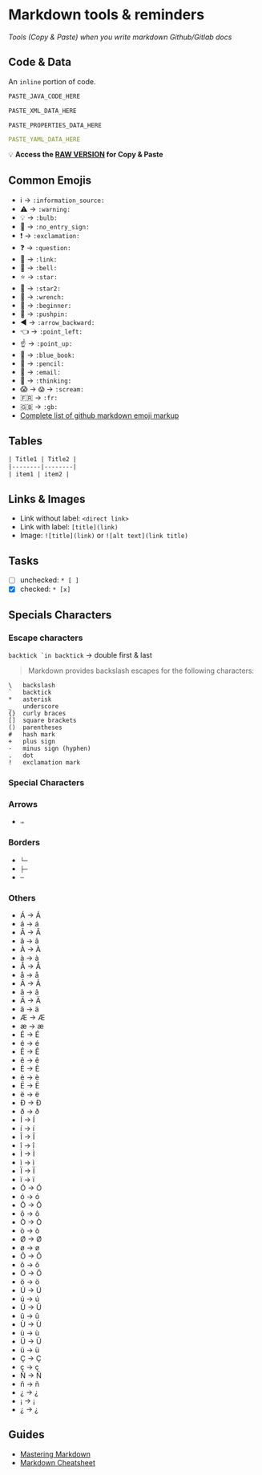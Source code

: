# Markdown tools & reminders

_Tools (Copy & Paste) when you write markdown Github/Gitlab docs_

## Code & Data

An `inline` portion of code.

```java
PASTE_JAVA_CODE_HERE
```

```xml
PASTE_XML_DATA_HERE
```

```properties
PASTE_PROPERTIES_DATA_HERE
```

```yaml
PASTE_YAML_DATA_HERE
```

:bulb: **Access the [RAW VERSION](https://github.com/LeBezout/markdown-tools/raw/master/README.md) for Copy & Paste**

## Common Emojis

* :information_source: -> `:information_source:`
* :warning: -> `:warning:`
* :bulb: -> `:bulb:`
* :no_entry_sign: -> `:no_entry_sign:`
* :exclamation: -> `:exclamation:`
* :question: -> `:question:`
* :link: -> `:link:`
* :bell: -> `:bell:`
* :star: -> `:star:`
* :star2: -> `:star2:`
* :wrench: -> `:wrench:`
* :beginner: -> `:beginner:`
* :pushpin: -> `:pushpin:`
* :arrow_backward: -> `:arrow_backward:`
* :point_left: -> `:point_left:`
* :point_up: -> `:point_up:`
* :blue_book: -> `:blue_book:`
* :pencil: -> `:pencil:`
* :email: -> `:email:`
* :thinking: -> `:thinking:`
* :scream: -> `😱` -> `:scream:`
* :fr: -> `:fr:`
* :gb: -> `:gb:`
* [Complete list of github markdown emoji markup](https://gist.github.com/rxaviers/7360908)

## Tables

```txt
| Title1 | Title2 |
|--------|--------|
| item1 | item2 |
```

## Links & Images

* Link without label: `<direct link>`
* Link with label: `[title](link)`
* Image: `![title](link)` or `![alt text](link title)`

## Tasks

* [ ] unchecked: `* [ ]`
* [x] checked: `* [x]`

## Specials Characters

### Escape characters

``backtick `in backtick`` -> double first & last

> Markdown provides backslash escapes for the following characters:

```text
\   backslash
`   backtick
*   asterisk
_   underscore
{}  curly braces
[]  square brackets
()  parentheses
#   hash mark
+   plus sign
-   minus sign (hyphen)
.   dot
!   exclamation mark
```

### Special Characters

### Arrows

* `⇒`

### Borders

* `└─`
* `├─`
* `─`

### Others

* Á -> &Aacute;
* á -> &aacute;
* Â -> &Acirc;
* â -> &acirc;
* À -> &Agrave;
* à -> &agrave;
* Å -> &Aring;
* å -> &aring;
* Ã -> &Atilde;
* ã -> &atilde;
* Ä -> &Auml;
* ä -> &auml;
* Æ -> &AElig;
* æ -> &aelig;
* É -> &Eacute;
* é -> &eacute;
* Ê -> &Ecirc;
* ê -> &ecirc;
* È -> &Egrave;
* è -> &egrave;
* Ë -> &Euml;
* ë -> &euml;
* Ð -> &ETH;
* ð -> &eth;
* Í -> &Iacute;
* í -> &iacute;
* Î -> &Icirc;
* î -> &icirc;
* Ì -> &Igrave;
* ì -> &igrave;
* Ï -> &Iuml;
* ï -> &iuml;
* Ó -> &Oacute;
* ó -> &oacute;
* Ô -> &Ocirc;
* ô -> &ocirc;
* Ò -> &Ograve;
* ò -> &ograve;
* Ø -> &Oslash;
* ø -> &oslash;
* Õ -> &Otilde;
* õ -> &otilde;
* Ö -> &Ouml;
* ö -> &ouml;
* Ú -> &Uacute;
* ú -> &uacute;
* Û -> &Ucirc;
* û -> &ucirc;
* Ù -> &Ugrave;
* ù -> &ugrave;
* Ü -> &Uuml;
* ü -> &uuml;
* Ç -> &Ccedil;
* ç -> &ccedil;
* Ñ -> &Ntilde;
* ñ -> &ntilde;
* ¿ -> &iquest;
* ¡ -> &iexcl;
* ¿ -> &iquest;

## Guides

* [Mastering Markdown](https://guides.github.com/features/mastering-markdown/)
* [Markdown Cheatsheet](https://github.com/adam-p/markdown-here/wiki/Markdown-Cheatsheet)
